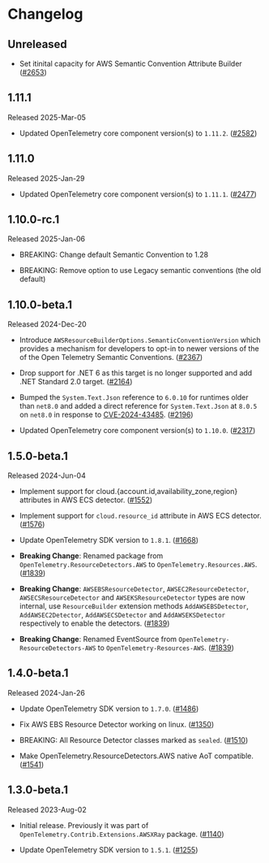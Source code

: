 # Changelog

## Unreleased

* Set itinital capacity for AWS Semantic Convention Attribute Builder
  ([#2653](https://github.com/open-telemetry/opentelemetry-dotnet-contrib/pull/2653))

## 1.11.1

Released 2025-Mar-05

* Updated OpenTelemetry core component version(s) to `1.11.2`.
  ([#2582](https://github.com/open-telemetry/opentelemetry-dotnet-contrib/pull/2582))

## 1.11.0

Released 2025-Jan-29

* Updated OpenTelemetry core component version(s) to `1.11.1`.
  ([#2477](https://github.com/open-telemetry/opentelemetry-dotnet-contrib/pull/2477))

## 1.10.0-rc.1

Released 2025-Jan-06

* BREAKING: Change default Semantic Convention to 1.28

* BREAKING: Remove option to use Legacy semantic conventions (the old default)

## 1.10.0-beta.1

Released 2024-Dec-20

* Introduce `AWSResourceBuilderOptions.SemanticConventionVersion` which
  provides a mechanism for developers to opt-in to newer versions of the
  of the Open Telemetry Semantic Conventions.
  ([#2367](https://github.com/open-telemetry/opentelemetry-dotnet-contrib/pull/2367))

* Drop support for .NET 6 as this target is no longer supported
  and add .NET Standard 2.0 target.
  ([#2164](https://github.com/open-telemetry/opentelemetry-dotnet-contrib/pull/2164))

* Bumped the `System.Text.Json` reference to `6.0.10` for runtimes older than
  `net8.0` and added a direct reference for `System.Text.Json` at `8.0.5` on
  `net8.0` in response to
  [CVE-2024-43485](https://msrc.microsoft.com/update-guide/vulnerability/CVE-2024-43485).
  ([#2196](https://github.com/open-telemetry/opentelemetry-dotnet-contrib/pull/2196))

* Updated OpenTelemetry core component version(s) to `1.10.0`.
  ([#2317](https://github.com/open-telemetry/opentelemetry-dotnet-contrib/pull/2317))

## 1.5.0-beta.1

Released 2024-Jun-04

* Implement support for cloud.{account.id,availability_zone,region} attributes in
  AWS ECS detector.
  ([#1552](https://github.com/open-telemetry/opentelemetry-dotnet-contrib/pull/1552))

* Implement support for `cloud.resource_id` attribute in AWS ECS detector.
  ([#1576](https://github.com/open-telemetry/opentelemetry-dotnet-contrib/pull/1576))

* Update OpenTelemetry SDK version to `1.8.1`.
  ([#1668](https://github.com/open-telemetry/opentelemetry-dotnet-contrib/pull/1668))

* **Breaking Change**: Renamed package from `OpenTelemetry.ResourceDetectors.AWS`
  to `OpenTelemetry.Resources.AWS`.
  ([#1839](https://github.com/open-telemetry/opentelemetry-dotnet-contrib/pull/1839))

* **Breaking Change**: `AWSEBSResourceDetector`, `AWSEC2ResourceDetector`,
`AWSECSResourceDetector` and `AWSEKSResourceDetector` types are now internal,
use `ResourceBuilder` extension methods `AddAWSEBSDetector`,
`AddAWSEC2Detector`, `AddAWSECSDetector`
and `AddAWSEKSDetector` respectively to enable the detectors.
  ([#1839](https://github.com/open-telemetry/opentelemetry-dotnet-contrib/pull/1839))

* **Breaking Change**: Renamed EventSource
from `OpenTelemetry-ResourceDetectors-AWS`
to `OpenTelemetry-Resources-AWS`.
  ([#1839](https://github.com/open-telemetry/opentelemetry-dotnet-contrib/pull/1839))

## 1.4.0-beta.1

Released 2024-Jan-26

* Update OpenTelemetry SDK version to `1.7.0`.
  ([#1486](https://github.com/open-telemetry/opentelemetry-dotnet-contrib/pull/1486))

* Fix AWS EBS Resource Detector working on linux.
  ([#1350](https://github.com/open-telemetry/opentelemetry-dotnet-contrib/pull/1350))

* BREAKING: All Resource Detector classes marked as `sealed`.
  ([#1510](https://github.com/open-telemetry/opentelemetry-dotnet-contrib/pull/1510))

* Make OpenTelemetry.ResourceDetectors.AWS native AoT compatible.
  ([#1541](https://github.com/open-telemetry/opentelemetry-dotnet-contrib/pull/1541))

## 1.3.0-beta.1

Released 2023-Aug-02

* Initial release. Previously it was part of `OpenTelemetry.Contrib.Extensions.AWSXRay`
  package.
  ([#1140](https://github.com/open-telemetry/opentelemetry-dotnet-contrib/pull/1140))

* Update OpenTelemetry SDK version to `1.5.1`.
  ([#1255](https://github.com/open-telemetry/opentelemetry-dotnet-contrib/pull/1255))
